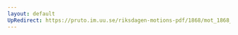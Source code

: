```yaml
---
layout: default
UpRedirect: https://pruto.im.uu.se/riksdagen-motions-pdf/1868/mot_1868__ak__288.pdf
---
```


